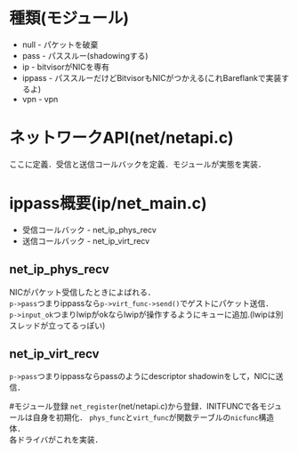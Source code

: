 # 種類(モジュール)
* null - パケットを破棄
* pass - パススルー(shadowingする)
* ip - bitvisorがNICを専有
* ippass - パススルーだけどBitvisorもNICがつかえる(これBareflankで実装するよ)
* vpn - vpn

# ネットワークAPI(net/netapi.c)
ここに定義．受信と送信コールバックを定義．モジュールが実態を実装．

# ippass概要(ip/net_main.c)
* 受信コールバック - net_ip_phys_recv
* 送信コールバック - net_ip_virt_recv

## net_ip_phys_recv
NICがパケット受信したときによばれる．  
`p->pass`つまりippassなら`p->virt_func->send()`でゲストにパケット送信．  
`p->input_ok`つまりlwipがokならlwipが操作するようにキューに追加.(lwipは別スレッドが立ってるっぽい)

## net_ip_virt_recv
`p->pass`つまりippassならpassのようにdescriptor shadowinをして，NICに送信．

#モジュール登録
`net_register`(net/netapi.c)から登録．INITFUNCで各モジュールは自身を初期化．
`phys_func`と`virt_func`が関数テーブルの`nicfunc`構造体．  
各ドライバがこれを実装．
